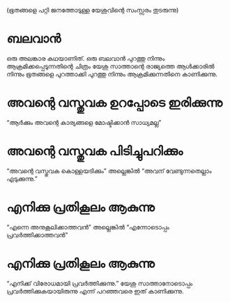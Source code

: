 (ഭൂതങ്ങളെ പറ്റി ജനത്തോടുള്ള യേശുവിന്റെ സംസ്സരം തുടരുന്നു)
# ബലവാൻ
ഒരു അലങ്കാര കഥയാണിത്. ഒരു ബലവാൻ പുറത്തു നിന്നും ആക്രമിക്കപ്പെടുന്നതിന്റെ ചിത്രം യേശു സാത്താന്റെ രാജ്യത്തെ ആൾക്കാരിൽ നിന്നും ഭൂതങ്ങളെ പുറത്താക്കി പുറത്തു നിന്നും ആക്രമിക്കുന്നതിനെ കാണിക്കുന്നു.
# അവന്റെ വസ്തുവക ഉറപ്പോടെ ഇരിക്കുന്നു
“ആർക്കും അവന്റെ കാര്യങ്ങളെ മോഷ്ടിക്കാൻ സാധ്യമല്ല”
# അവന്റെ വസ്തുവക പിടിച്ചുപറിക്കും
“അവന്റെ വസ്തുവക കൊള്ളയടിക്കും” അല്ലെങ്കിൽ “അവന് വേണ്ടുന്നതെല്ലാം എടുക്കുന്നു.”
# എനിക്കു പ്രതികൂലം ആകുന്നു
“എന്നെ അനുകൂലിക്കാത്തവൻ” അല്ലെങ്കിൽ “എന്നോടൊപ്പം പ്രവർത്തിക്കാത്തവൻ”
# എനിക്കു പ്രതികൂലം ആകുന്നു
“എനിക്ക് വിരോധമായി പ്രവർത്തിക്കുന്നു.” യേശു സാത്താനോടൊപ്പം പ്രവർത്തിക്കുകയായിരുന്നു എന്ന് പറഞ്ഞവരെ ഇത് കാണിക്കുന്നു.
